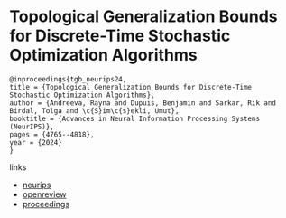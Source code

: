 # Topological Generalization Bounds for Discrete-Time Stochastic Optimization Algorithms

```
@inproceedings{tgb_neurips24,
title = {Topological Generalization Bounds for Discrete-Time Stochastic Optimization Algorithms},
author = {Andreeva, Rayna and Dupuis, Benjamin and Sarkar, Rik and Birdal, Tolga and \c{S}im\c{s}ekli, Umut},
booktitle = {Advances in Neural Information Processing Systems (NeurIPS)},
pages = {4765--4818},
year = {2024}
}
```

links
- [neurips](https://nips.cc/Conferences/2024/Schedule?showEvent=96523)
- [openreview](https://openreview.net/forum?id=6U5fCHIWOC)
- [proceedings](https://papers.nips.cc//paper_files/paper/2024/hash/0886e50806c3faf55e557bd63ba3e70c-Abstract-Conference.html)
